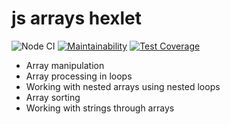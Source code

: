 # js arrays hexlet

![Node CI](https://github.com/deputatov/js-arrays/workflows/Node%20CI/badge.svg)
[![Maintainability](https://api.codeclimate.com/v1/badges/5f166eaf05841e743c43/maintainability)](https://codeclimate.com/github/deputatov/js-arrays/maintainability)
[![Test Coverage](https://api.codeclimate.com/v1/badges/5f166eaf05841e743c43/test_coverage)](https://codeclimate.com/github/deputatov/js-arrays/test_coverage)

- Array manipulation
- Array processing in loops
- Working with nested arrays using nested loops
- Array sorting
- Working with strings through arrays
